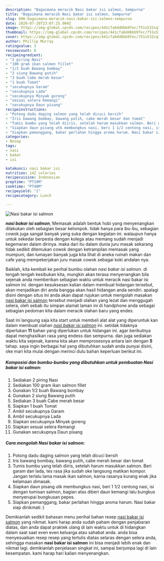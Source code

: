 ```yaml
---
description: "Bagaimana meracik Nasi bakar isi salmon, Sempurna"
title: "Bagaimana meracik Nasi bakar isi salmon, Sempurna"
slug: 606-bagaimana-meracik-nasi-bakar-isi-salmon-sempurna
date: 2020-07-26T23:07:25.904Z
image: https://img-global.cpcdn.com/recipes/441cfa6dd6bb9fec/751x532cq70/nasi-bakar-isi-salmon-foto-resep-utama.jpg
thumbnail: https://img-global.cpcdn.com/recipes/441cfa6dd6bb9fec/751x532cq70/nasi-bakar-isi-salmon-foto-resep-utama.jpg
cover: https://img-global.cpcdn.com/recipes/441cfa6dd6bb9fec/751x532cq70/nasi-bakar-isi-salmon-foto-resep-utama.jpg
author: Phillip Murray
ratingvalue: 3
reviewcount: 8
recipeingredient:
- "2 piring Nasi"
- "100 gram ikan salmon fillet"
- "1/2 buah Bawang bombay"
- "2 siung Bawang putih"
- "3 buah Cabe merah besar"
- "1 buah Tomat"
- "secukupnya Garam"
- "secukupnya Lada"
- "secukupnya Minyak goreng"
- "sesuai selera Kemangi"
- "secukupnya Daun pisang"
recipeinstructions:
- "Potong dadu daging salmon yang telah dicuci bersih"
- "Iris bawang bombay, bawang putih, cabe merah besar dan tomat"
- "Tumis bumbu yang telah diiris, setelah harum masukkan salmon. Beri garam dan lada, tes rasa jika sudah oke langsung matikan kompor. Jangan terlalu lama masak ikan salmon, karna rasanya kurang enak jika kelamaan dimasak."
- "Siapkan daun pisang utk membungkus nasi, beri 1 1/2 centong nasi, isi dengan tumisan salmon, bagian atas diberi daun kemangi lalu bungkus menyerupai bungkusan pepes."
- "Siapkan pemanggang, bakar perlahan hingga aroma harum. Nasi bakar siap dinikmati :)"
categories:
- Resep
tags:
- nasi
- bakar
- isi

katakunci: nasi bakar isi 
nutrition: 142 calories
recipecuisine: Indonesian
preptime: "PT19M"
cooktime: "PT40M"
recipeyield: "1"
recipecategory: Lunch

---
```



![Nasi bakar isi salmon](https://img-global.cpcdn.com/recipes/441cfa6dd6bb9fec/751x532cq70/nasi-bakar-isi-salmon-foto-resep-utama.jpg)

<b><i>nasi bakar isi salmon</i></b>, Memasak adalah bentuk hobi yang menyenangkan dilakukan oleh sebagian besar kelompok. tidak hanya para ibu ibu, sebagian cowok juga sangat banyak yang suka dengan kegiatan ini. walaupun hanya untuk sekedar berpesta dengan kolega atau memang sudah menjadi kegemaran dalam dirinya. maka dari itu dalam dunia juru masak sekarang tidak sedikit ditemukan cowok dengan ketrampilan memasak yang mumpuni, dan lumayan banyak juga kita lihat di aneka rumah makan dan cafe yang mempekerjakan juru masak cowok sebagai koki andalan nya.



Baiklah, kita kembali ke perihal bumbu olahan <i>nasi bakar isi salmon</i>. di tengah tengah kesibukan kita, mungkin akan terasa menyenangkan bila sejenak anda memberikan sebagian waktu untuk meracik nasi bakar isi salmon ini. dengan kesuksesan kalian dalam membuat hidangan tersebut, akan menjadikan diri anda bangga akan hasil hidangan anda sendiri. apalagi disini dengan situs ini anda akan dapat rujukan untuk mengolah masakan <u>nasi bakar isi salmon</u> tersebut menjadi olahan yang lezat dan menggugah selera, oleh sebab itu simpan alamat laman ini di handphone anda sebagai sebagian pedoman kita dalam meracik olahan baru yang endes.


Saat ini langsung saja kita start untuk membeli alat alat yang diperuntuk kan dalam membuat olahan <u><i>nasi bakar isi salmon</i></u> ini. setidak tidaknya diperlukan <b>11</b> bahan yang diperlukan untuk hidangan ini. agar berikutnya dapat menghasilkan rasa yang endess dan sempurna. dan juga sediakan waktu kita sejenak, karena kita akan memprosesnya antara lain dengan <b>5</b> tahap. saya ingin berbagai hal yang dibutuhkan sudah anda punyai disini, oke mari kita mulai dengan merinci dulu bahan keperluan berikut ini.

<!--inarticleads1-->

##### Komposisi dan bumbu-bumbu yang dibutuhkan untuk pembuatan Nasi bakar isi salmon:

1. Sediakan 2 piring Nasi
1. Sediakan 100 gram ikan salmon fillet
1. Gunakan 1/2 buah Bawang bombay
1. Gunakan 2 siung Bawang putih
1. Sediakan 3 buah Cabe merah besar
1. Siapkan 1 buah Tomat
1. Ambil secukupnya Garam
1. Ambil secukupnya Lada
1. Siapkan secukupnya Minyak goreng
1. Siapkan sesuai selera Kemangi
1. Gunakan secukupnya Daun pisang




<!--inarticleads2-->

##### Cara mengolah Nasi bakar isi salmon:

1. Potong dadu daging salmon yang telah dicuci bersih
1. Iris bawang bombay, bawang putih, cabe merah besar dan tomat
1. Tumis bumbu yang telah diiris, setelah harum masukkan salmon. Beri garam dan lada, tes rasa jika sudah oke langsung matikan kompor. Jangan terlalu lama masak ikan salmon, karna rasanya kurang enak jika kelamaan dimasak.
1. Siapkan daun pisang utk membungkus nasi, beri 1 1/2 centong nasi, isi dengan tumisan salmon, bagian atas diberi daun kemangi lalu bungkus menyerupai bungkusan pepes.
1. Siapkan pemanggang, bakar perlahan hingga aroma harum. Nasi bakar siap dinikmati :)




Demikianlah sedikit bahasan menu perihal bahan resep <u>nasi bakar isi salmon</u> yang nikmat. kami harap anda sudah paham dengan penjabaran diatas, dan anda dapat praktek ulang di lain waktu untuk di hidangkan dalam saat saat even even keluarga atau sahabat anda. anda bisa menyesuaikan resep resep yang tertulis diatas selaras dengan selera anda, sehingga masakan <b>nasi bakar isi salmon</b> ini bisa menjadi lebih enak dan nikmat lagi. demikianlah penjelasan singkat ini, sampai berjumpa lagi di lain kesempatan. kami harap hari kalian menyenangkan.
